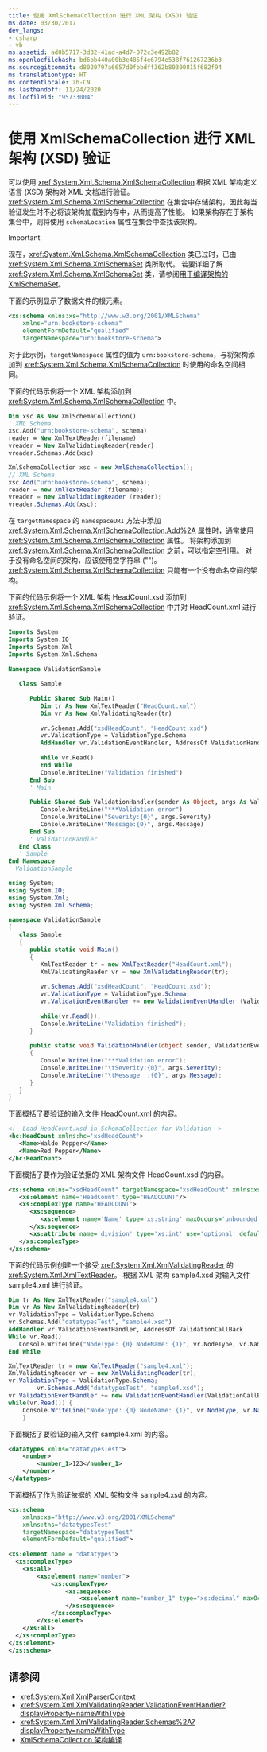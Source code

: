 ```yaml
---
title: 使用 XmlSchemaCollection 进行 XML 架构 (XSD) 验证
ms.date: 03/30/2017
dev_langs:
- csharp
- vb
ms.assetid: ad0b5717-3d32-41ad-a4d7-072c3e492b82
ms.openlocfilehash: bd6bb440a00b3e485f4e6794e538f761267236b3
ms.sourcegitcommit: d8020797a6657d0fbbdff362b80300815f682f94
ms.translationtype: HT
ms.contentlocale: zh-CN
ms.lasthandoff: 11/24/2020
ms.locfileid: "95733004"
---
```

# <a name="xml-schema-xsd-validation-with-xmlschemacollection"></a>使用 XmlSchemaCollection 进行 XML 架构 (XSD) 验证

可以使用 <xref:System.Xml.Schema.XmlSchemaCollection> 根据 XML 架构定义语言 (XSD) 架构对 XML 文档进行验证。 <xref:System.Xml.Schema.XmlSchemaCollection> 在集合中存储架构，因此每当验证发生时不必将该架构加载到内存中，从而提高了性能。 如果架构存在于架构集合中，则将使用 `schemaLocation` 属性在集合中查找该架构。  
  
> [!IMPORTANT]
> 现在，<xref:System.Xml.Schema.XmlSchemaCollection> 类已过时，已由 <xref:System.Xml.Schema.XmlSchemaSet> 类所取代。 若要详细了解 <xref:System.Xml.Schema.XmlSchemaSet> 类，请参阅[用于编译架构的 XmlSchemaSet](xmlschemaset-for-schema-compilation.md)。  
  
 下面的示例显示了数据文件的根元素。  
  
```xml  
<xs:schema xmlns:xs="http://www.w3.org/2001/XMLSchema"  
    xmlns="urn:bookstore-schema"  
    elementFormDefault="qualified"  
    targetNamespace="urn:bookstore-schema">  
```  
  
 对于此示例，`targetNamespace` 属性的值为 `urn:bookstore-schema`，与将架构添加到 <xref:System.Xml.Schema.XmlSchemaCollection> 时使用的命名空间相同。  
  
 下面的代码示例将一个 XML 架构添加到 <xref:System.Xml.Schema.XmlSchemaCollection> 中。  
  
```vb  
Dim xsc As New XmlSchemaCollection()  
' XML Schema.  
xsc.Add("urn:bookstore-schema", schema)
reader = New XmlTextReader(filename)  
vreader = New XmlValidatingReader(reader)  
vreader.Schemas.Add(xsc)  
```  
  
```csharp  
XmlSchemaCollection xsc = new XmlSchemaCollection();  
// XML Schema.  
xsc.Add("urn:bookstore-schema", schema);  
reader = new XmlTextReader (filename);  
vreader = new XmlValidatingReader (reader);  
vreader.Schemas.Add(xsc);  
```  
  
 在 `targetNamespace` 的 `namespaceURI` 方法中添加 <xref:System.Xml.Schema.XmlSchemaCollection.Add%2A> 属性时，通常使用 <xref:System.Xml.Schema.XmlSchemaCollection> 属性。 将架构添加到 <xref:System.Xml.Schema.XmlSchemaCollection> 之前，可以指定空引用。 对于没有命名空间的架构，应该使用空字符串 ("")。 <xref:System.Xml.Schema.XmlSchemaCollection> 只能有一个没有命名空间的架构。  
  
 下面的代码示例将一个 XML 架构 HeadCount.xsd 添加到 <xref:System.Xml.Schema.XmlSchemaCollection> 中并对 HeadCount.xml 进行验证。  
  
```vb  
Imports System  
Imports System.IO  
Imports System.Xml  
Imports System.Xml.Schema  
  
Namespace ValidationSample  
  
   Class Sample  
  
      Public Shared Sub Main()  
         Dim tr As New XmlTextReader("HeadCount.xml")  
         Dim vr As New XmlValidatingReader(tr)  
  
         vr.Schemas.Add("xsdHeadCount", "HeadCount.xsd")  
         vr.ValidationType = ValidationType.Schema  
         AddHandler vr.ValidationEventHandler, AddressOf ValidationHandler  
  
         While vr.Read()  
         End While  
         Console.WriteLine("Validation finished")  
      End Sub  
      ' Main  
  
      Public Shared Sub ValidationHandler(sender As Object, args As ValidationEventArgs)  
         Console.WriteLine("***Validation error")  
         Console.WriteLine("Severity:{0}", args.Severity)  
         Console.WriteLine("Message:{0}", args.Message)  
      End Sub  
      ' ValidationHandler  
   End Class  
   ' Sample  
End Namespace  
' ValidationSample  
```  
  
```csharp  
using System;  
using System.IO;  
using System.Xml;  
using System.Xml.Schema;  
  
namespace ValidationSample  
{  
   class Sample  
   {  
      public static void Main()  
      {  
         XmlTextReader tr = new XmlTextReader("HeadCount.xml");  
         XmlValidatingReader vr = new XmlValidatingReader(tr);  
  
         vr.Schemas.Add("xsdHeadCount", "HeadCount.xsd");  
         vr.ValidationType = ValidationType.Schema;  
         vr.ValidationEventHandler += new ValidationEventHandler (ValidationHandler);  
  
         while(vr.Read());  
         Console.WriteLine("Validation finished");  
      }  
  
      public static void ValidationHandler(object sender, ValidationEventArgs args)  
      {  
         Console.WriteLine("***Validation error");  
         Console.WriteLine("\tSeverity:{0}", args.Severity);  
         Console.WriteLine("\tMessage  :{0}", args.Message);  
      }  
   }  
}  
```  
  
 下面概括了要验证的输入文件 HeadCount.xml 的内容。  
  
```xml  
<!--Load HeadCount.xsd in SchemaCollection for Validation-->  
<hc:HeadCount xmlns:hc='xsdHeadCount'>  
   <Name>Waldo Pepper</Name>  
   <Name>Red Pepper</Name>  
</hc:HeadCount>  
```  
  
 下面概括了要作为验证依据的 XML 架构文件 HeadCount.xsd 的内容。  
  
```xml  
<xs:schema xmlns="xsdHeadCount" targetNamespace="xsdHeadCount" xmlns:xs="http://www.w3.org/2001/XMLSchema">  
   <xs:element name='HeadCount' type="HEADCOUNT"/>  
   <xs:complexType name="HEADCOUNT">  
      <xs:sequence>  
         <xs:element name='Name' type='xs:string' maxOccurs='unbounded'/>  
      </xs:sequence>  
      <xs:attribute name='division' type='xs:int' use='optional' default='8'/>  
   </xs:complexType>  
</xs:schema>  
```  
  
 下面的代码示例创建一个接受 <xref:System.Xml.XmlValidatingReader> 的 <xref:System.Xml.XmlTextReader>。 根据 XML 架构 sample4.xsd 对输入文件 sample4.xml 进行验证。  
  
```vb  
Dim tr As New XmlTextReader("sample4.xml")  
Dim vr As New XmlValidatingReader(tr)  
vr.ValidationType = ValidationType.Schema  
vr.Schemas.Add("datatypesTest", "sample4.xsd")  
AddHandler vr.ValidationEventHandler, AddressOf ValidationCallBack  
While vr.Read()  
   Console.WriteLine("NodeType: {0} NodeName: {1}", vr.NodeType, vr.Name)  
End While  
```  
  
```csharp  
XmlTextReader tr = new XmlTextReader("sample4.xml");  
XmlValidatingReader vr = new XmlValidatingReader(tr);  
vr.ValidationType = ValidationType.Schema;  
        vr.Schemas.Add("datatypesTest", "sample4.xsd");  
vr.ValidationEventHandler += new ValidationEventHandler(ValidationCallBack);  
while(vr.Read()) {  
    Console.WriteLine("NodeType: {0} NodeName: {1}", vr.NodeType, vr.Name);  
    }  
```  
  
 下面概括了要验证的输入文件 sample4.xml 的内容。  
  
```xml  
<datatypes xmlns="datatypesTest">  
    <number>  
        <number_1>123</number_1>  
    </number>  
</datatypes>  
```  
  
 下面概括了作为验证依据的 XML 架构文件 sample4.xsd 的内容。  
  
```xml  
<xs:schema
    xmlns:xs="http://www.w3.org/2001/XMLSchema"
    xmlns:tns="datatypesTest"
    targetNamespace="datatypesTest"  
    elementFormDefault="qualified">  
  
<xs:element name = "datatypes">  
  <xs:complexType>  
    <xs:all>  
        <xs:element name="number">  
            <xs:complexType>  
                <xs:sequence>  
                    <xs:element name="number_1" type="xs:decimal" maxOccurs="unbounded"/>  
                </xs:sequence>  
            </xs:complexType>  
        </xs:element>  
    </xs:all>  
  </xs:complexType>  
</xs:element>  
</xs:schema>  
```  
  
## <a name="see-also"></a>请参阅

- <xref:System.Xml.XmlParserContext>
- <xref:System.Xml.XmlValidatingReader.ValidationEventHandler?displayProperty=nameWithType>
- <xref:System.Xml.XmlValidatingReader.Schemas%2A?displayProperty=nameWithType>
- [XmlSchemaCollection 架构编译](xmlschemacollection-schema-compilation.md)
